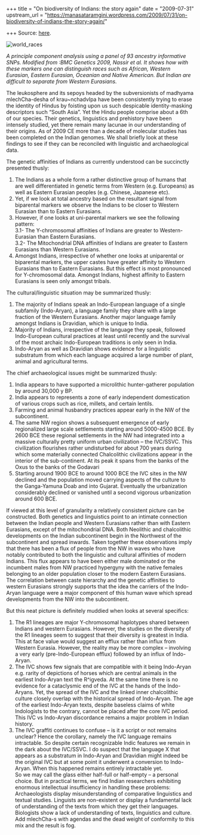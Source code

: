 +++
title = "On biodiversity of Indians: the story again"
date = "2009-07-31"
upstream_url = "https://manasataramgini.wordpress.com/2009/07/31/on-biodiversity-of-indians-the-story-again/"

+++
Source: [here](https://manasataramgini.wordpress.com/2009/07/31/on-biodiversity-of-indians-the-story-again/).

![world_races](https://manasataramgini.files.wordpress.com/2009/07/world_races.jpg?w=640 "world_races")

*A principle component analysis using a panel of 93 ancestry informative
SNPs. Modified from :BMC Genetics 2009, Nassir et al. It shows how with
these markers one can distinguish races such as African, Western
Eurasian, Eastern Eurasian, Oceanian and Native American. But Indian are
difficult to separate from Western Eurasians.*

The leukosphere and its sepoys headed by the subversionists of madhyama
mlechCha-desha of krau\~nchadvIpa have been consistently trying to erase
the identity of Hindus by foisting upon us such despicable
identity-masking descriptors such “South Asia”. Yet the Hindu people
comprise about a 6th of our species. Their genetics, linguistics and
prehistory have been intensely studied, yet there remain many lacunae in
our understanding of their origins. As of 2009 CE more than a decade of
molecular studies has been completed on the Indian genomes. We shall
briefly look at these findings to see if they can be reconciled with
linguistic and archaeological data.

The genetic affinities of Indians as currently understood can be
succinctly presented thusly:  
1) The Indians as a whole form a rather distinctive group of humans that
are well differentiated in genetic terms from Western (e.g. Europeans)
as well as Eastern Eurasian peoples (e.g. Chinese, Japanese etc).  
2) Yet, if we look at total ancestry based on the resultant signal from
biparental markers we observe the Indians to be closer to Western
Eurasian than to Eastern Eurasians.  
3) However, if one looks at uni-parental markers we see the following
pattern:  
3.1- The Y-chromosomal affinities of Indians are greater to
Western-Eurasian than Eastern Eurasians.  
3.2- The Mitochondrial DNA affinities of Indians are greater to Eastern
Eurasians than Western Eurasians.  
4) Amongst Indians, irrespective of whether one looks at uniparental or
biparental markers, the upper castes have greater affinity to Western
Eurasians than to Eastern Eurasians. But this effect is most pronounced
for Y-chromosomal data. Amongst Indians, highest affinity to Eastern
Eurasians is seen only amongst tribals.

The cultural/linguistic situation may be summarized thusly:  
1) The majority of Indians speak an Indo-European language of a single
subfamily (Indo-Aryan), a language family they share with a large
fraction of the Western Eurasians. Another major language family amongst
Indians is Dravidian, which is unique to India.  
2) Majority of Indians, irrespective of the language they speak,
followed Indo-European cultural practices at least until recently and
the survival of the most archaic Indo-European traditions is only seen
in India.  
3) Indo-Aryan as well as Dravidian shows evidence for a linguistic
substratum from which each language acquired a large number of plant,
animal and agricultural terms.

The chief archaeological issues might be summarized thusly:  
1) India appears to have supported a microlithic hunter-gatherer
population by around 30,000 y BP.  
2) India appears to represents a zone of early independent domestication
of various crops such as rice, millets, and certain lentils.  
3) Farming and animal husbandry practices appear early in the NW of the
subcontinent.  
4) The same NW region shows a subsequent emergence of early regionalized
large scale settlements starting around 5000-4500 BCE. By 2600 BCE these
regional settlements in the NW had integrated into a massive culturally
pretty uniform urban civilization – the IVC/SSVC. This civilization
flourishes rather undisturbed for about 700 years during which some
materially connected Chalcolithic civilizations appear in the interior
of the sub-continent. At its peak it spans from the banks of the Oxus to
the banks of the Godavari  
5) Starting around 1900 BCE to around 1000 BCE the IVC sites in the NW
declined and the population moved carrying aspects of the culture to the
Ganga-Yamuna Doab and into Gujarat. Eventually the urbanization
considerably declined or vanished until a second vigorous urbanization
around 600 BCE.

If viewed at this level of granularity a relatively consistent picture
can be constructed. Both genetics and linguistics point to an intimate
connection between the Indian people and Western Eurasians rather than
with Eastern Eurasians, except of the mitochondrial DNA. Both Neolithic
and chalcolithic developments on the Indian subcontinent begin in the
Northwest of the subcontinent and spread inwards. Taken together these
observations imply that there has been a flux of people from the NW in
waves who have notably contributed to both the linguistic and cultural
affinities of modern Indians. This flux appears to have been either male
dominated or the incumbent males from NW practiced hypergyny with the
native females belonging to an older population closer to the modern
Eastern Eurasians. The correlation between caste hierarchy and the
genetic affinities to western Eurasians strongly supports that the idea
the carriers of the Indo-Aryan language were a major component of this
human wave which spread developments from the NW into the subcontinent.

But this neat picture is definitely muddied when looks at several
specifics:  
1) The R1 lineages are major Y-chromosomal haplotypes shared between
Indians and western Eurasians. However, the studies on the diversity of
the R1 lineages seem to suggest that their diversity is greatest in
India. This at face value would suggest an efflux rather than influx
from Western Eurasia. However, the reality may be more complex –
involving a very early (pre-Indo-European efflux) followed by an influx
of Indo-Aryan.  
2) The IVC shows few signals that are compatible with it being
Indo-Aryan e.g. rarity of depictions of horses which are central animals
in the earliest Indo-Aryan text the R^igveda. At the same time there is
no evidence for a cataclysmic end of the IVC at the hands of the
Indo-Aryans. Yet, the spread of the IVC and the linked inner
chalcolithic culture closely overlap with the historical spread of
Indo-Aryan. The age of the earliest Indo-Aryan texts, despite baseless
claims of white Indologists to the contrary, cannot be placed after the
core IVC period. This IVC vs Indo-Aryan discordance remains a major
problem in Indian history.  
3) The IVC graffiti continues to confuse – is it a script or not remains
unclear? Hence the corollary, namely the IVC language remains
intractable. So despite certain recognizable Indic features we remain in
the dark about the IVC/SSVC. I do suspect that the language X that
appears as a substratum in Indo-Aryan and Dravidian might indeed be the
original IVC but at some point it underwent a conversion to Indo-Aryan.
When this happened remains entirely intractable yet.  
So we may call the glass either half-full or half-empty – a personal
choice. But in practical terms, we find Indian researchers exhibiting
enormous intellectual insufficiency in handling these problems:
Archaeologists display misunderstanding of comparative linguistics and
textual studies. Linguists are non-existent or display a fundamental
lack of understanding of the texts from which they get their languages.
Biologists show a lack of understanding of texts, linguistics and
culture. Add mlechCha-s with agendas and the dead weight of conformity
to this mix and the result is fog.

